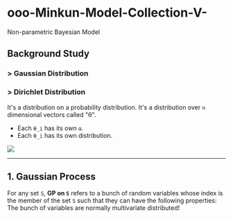 # ooo-Minkun-Model-Collection-V-
Non-parametric Bayesian Model

## Background Study
### > Gaussian Distribution


### > Dirichlet Distribution
It's a distribution on a probability distribution. It's a distribution over `n` dimensional vectors called "θ". 
 - Each `θ_i` has its own `α`.
 - Each `θ_i` has its own distribution.
<img src="https://user-images.githubusercontent.com/31917400/73608726-40b61900-45be-11ea-8bde-d4fba37119cc.png" />

--------------------------------------------------------------------------------------------------------------------

## 1. Gaussian Process
For any set `S`, **GP on `S`** refers to a bunch of random variables whose index is the member of the set `S` such that they can have the following properties: The bunch of variables are normally multivariate distributed! 

























